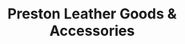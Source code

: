 ---
title: "Preston Leather Goods & Accessories"
url: /preston/preston-leather-goods-und-accessories/
shop: Leder
---